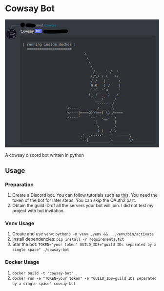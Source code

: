 # Cowsay Bot

![cowsay-bot running in docker](./screenshot.png)

A cowsay discord bot written in python

## Usage

### Preparation

1. Create a Discord bot. You can follow tutorials such as [this](https://www.freecodecamp.org/news/create-a-discord-bot-with-python/). You need the token of the bot for later steps. You can skip the OAuth2 part.
1. Obtain the guild ID of all the servers your bot will join. I did not test my project with bot invitation.

### Venv Usage

1. Create and use `venv`: `python3 -m venv .venv && . .venv/bin/activate`
1. Install dependencies: `pip install -r requirements.txt`
1. Star the bot: `TOKEN="your token" GUILD_IDS="guild IDs separated by a single space" ./cowsay-bot`

### Docker Usage

1. `docker build -t "cowsay-bot" .`
1. `docker run -e "TOKEN=your token" -e "GUILD_IDS=guild IDs separated by a single space" cowsay-bot`
